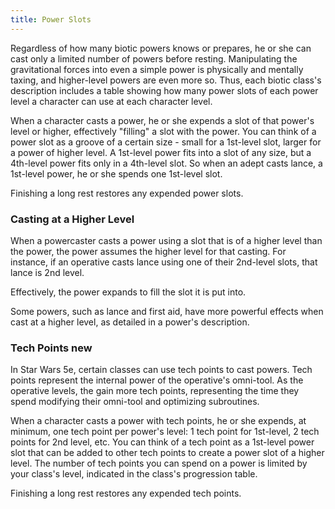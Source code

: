 ```yaml
---
title: Power Slots
---
```

Regardless of how many biotic powers knows or prepares, he or she can cast only a limited number of powers before resting.
Manipulating the gravitational forces into even a simple power is physically and mentally taxing, and higher-level powers
are even more so. Thus, each biotic class's description includes a table showing how many power slots of each power level
a character can use at each character level.

When a character casts a power, he or she expends a slot of that power's level or higher, effectively "filling" a slot
with the power. You can think of a power slot as a groove of a certain size - small for a 1st-level slot, larger for a
power of higher level. A 1st-level power fits into a slot of any size, but a 4th-level power fits only in a 4th-level slot.
So when an adept casts lance, a 1st-level power, he or she spends one 1st-level slot.

Finishing a long rest restores any expended power slots.

### Casting at a Higher Level
When a powercaster casts a power using a slot that is of a higher level than the power, the power assumes the higher level
for that casting. For instance, if an operative casts lance using one of their 2nd-level slots, that lance is 2nd level.

Effectively, the power expands to fill the slot it is put into.

Some powers, such as lance and first aid, have more powerful effects when cast at a higher level, as detailed in a
power's description.

### Tech Points <v-chip color="info" small>new</v-chip>
In Star Wars 5e, certain classes can use tech points to cast powers. Tech points represent the internal power of
the operative's omni-tool. As the operative levels, the gain more tech points, representing the time they spend
modifying their omni-tool and optimizing subroutines.

When a character casts a power with tech points, he or she expends, at minimum, one tech point per power's level:
1 tech point for 1st-level, 2 tech points for 2nd level, etc. You can think of a tech point as a 1st-level power slot that
can be added to other tech points to create a power slot of a higher level. The number of tech points you can spend
on a power is limited by your class's level, indicated in the class's progression table.

Finishing a long rest restores any expended tech points.
